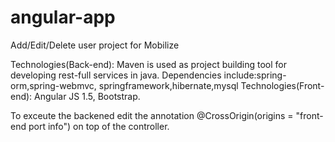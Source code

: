 # angular-app
Add/Edit/Delete user project for Mobilize

Technologies(Back-end): Maven is used as project building tool for developing rest-full services in java. Dependencies include:spring-orm,spring-webmvc, springframework,hibernate,mysql
Technologies(Front-end): Angular JS 1.5, Bootstrap.

To exceute the backened edit the annotation @CrossOrigin(origins = "front-end port info") on top of the controller.
